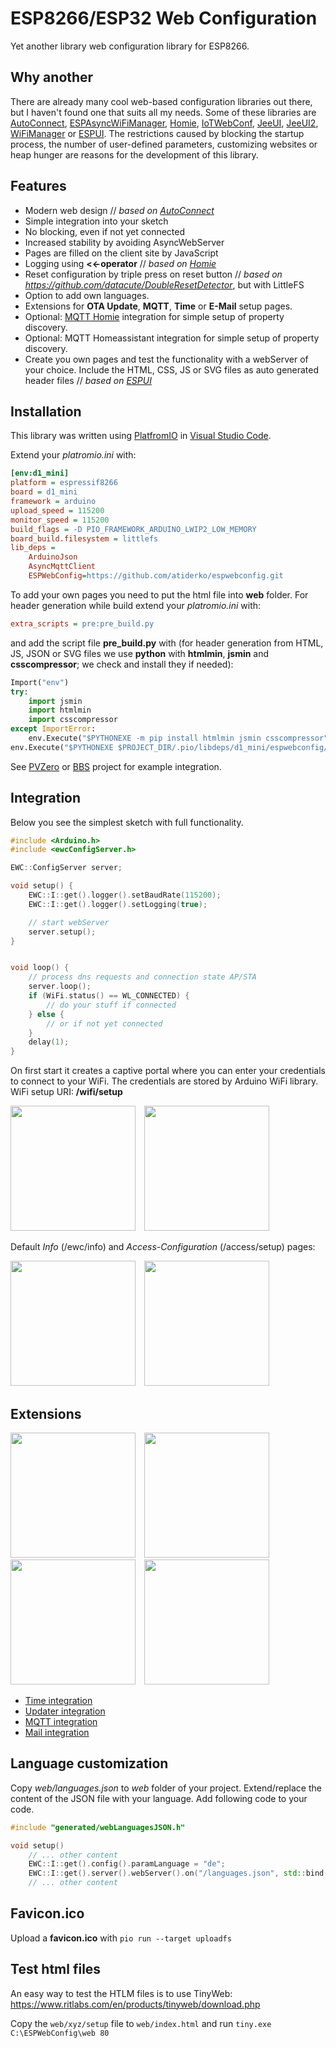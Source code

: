 # ESP8266/ESP32 Web Configuration

Yet another library web configuration library for ESP8266.

## Why another

There are already many cool web-based configuration libraries out there, but I haven't found one that suits all my needs. Some of these libraries are [AutoConnect](https://github.com/Hieromon/AutoConnect), [ESPAsyncWiFiManager](https://github.com/alanswx/ESPAsyncWiFiManager), [Homie](https://github.com/homieiot/homie-esp8266), [IoTWebConf](https://github.com/prampec/IotWebConf), [JeeUI](https://github.com/jeecrypt/JeeUIFramework), [JeeUI2](https://github.com/jeecrypt/JeeUI2), [WiFiManager](https://github.com/tzapu/WiFiManager) or [ESPUI](https://github.com/s00500/ESPUI). The restrictions caused by blocking the startup process, the number of user-defined parameters, customizing websites or heap hunger are reasons for the development of this library.

## Features

- Modern web design // _based on [AutoConnect](https://github.com/Hieromon/AutoConnect)_
- Simple integration into your sketch
- No blocking, even if not yet connected
- Increased stability by avoiding AsyncWebServer
- Pages are filled on the client site by JavaScript
- Logging using **<<-operator** // _based on [Homie](https://github.com/homieiot/homie-esp8266)_
- Reset configuration by triple press on reset button // _based on https://github.com/datacute/DoubleResetDetector_, but with LittleFS
- Option to add own languages.
- Extensions for **OTA Update**, **MQTT**, **Time** or **E-Mail** setup pages.
- Optional: [MQTT Homie](https://homieiot.github.io) integration for simple setup of property discovery.
- Optional: MQTT Homeassistant integration for simple setup of property discovery.
- Create you own pages and test the functionality with a webServer of your choice. Include the HTML, CSS, JS or SVG files as auto generated header files // _based on [ESPUI](https://github.com/s00500/ESPUI)_

## Installation

This library was written using [PlatfromIO](https://platformio.org/) in [Visual Studio Code](https://code.visualstudio.com/).

Extend your _platromio.ini_ with:

```ini
[env:d1_mini]
platform = espressif8266
board = d1_mini
framework = arduino
upload_speed = 115200
monitor_speed = 115200
build_flags = -D PIO_FRAMEWORK_ARDUINO_LWIP2_LOW_MEMORY
board_build.filesystem = littlefs
lib_deps =
    ArduinoJson
    AsyncMqttClient
    ESPWebConfig=https://github.com/atiderko/espwebconfig.git
```

To add your own pages you need to put the html file into **web** folder.
For header generation while build extend your _platromio.ini_ with:

```ini
extra_scripts = pre:pre_build.py
```

and add the script file **pre_build.py** with (for header generation from HTML, JS, JSON or SVG files we use **python** with **htmlmin**, **jsmin** and **csscompressor**; we check and install they if needed):

```python
Import("env")
try:
    import jsmin
    import htmlmin
    import csscompressor
except ImportError:
    env.Execute("$PYTHONEXE -m pip install htmlmin jsmin csscompressor")
env.Execute("$PYTHONEXE $PROJECT_DIR/.pio/libdeps/d1_mini/espwebconfig/scripts/generate_headers.py -p $PROJECT_DIR -n")
```

See [PVZero](https://github.com/JoTid/PVZero/tree/develop) or [BBS](https://github.com/atiderko/bbs) project for example integration.

## Integration

Below you see the simplest sketch with full functionality.

```cpp
#include <Arduino.h>
#include <ewcConfigServer.h>

EWC::ConfigServer server;

void setup() {
    EWC::I::get().logger().setBaudRate(115200);
    EWC::I::get().logger().setLogging(true);

    // start webServer
    server.setup();
}


void loop() {
    // process dns requests and connection state AP/STA
    server.loop();
    if (WiFi.status() == WL_CONNECTED) {
        // do your stuff if connected
    } else {
        // or if not yet connected
    }
    delay(1);
}
```

On first start it creates a captive portal where you can enter your credentials to connect to your WiFi. The credentials are stored by Arduino WiFi library. WiFi setup URI: **/wifi/setup**

<img src="docs/images/wifi_not_connected.png" width="200">&emsp;<img src="docs/images/wifi_connected.png" width="200">

Default _Info_ (/ewc/info) and _Access-Configuration_ (/access/setup) pages:

<img src="docs/images/info.png" width="200">&emsp;<img src="docs/images/access.png" width="200">

## Extensions

<img src="docs/images/time.png" width="200">&emsp;<img src="docs/images/updater.png" width="200">&emsp;<img src="docs/images/mqtt.png" width="200">&emsp;<img src="docs/images/mail.png" width="200">

- [Time integration](docs/time.md)
- [Updater integration](docs/updater.md)
- [MQTT integration](docs/mqtt.md)
- [Mail integration](docs/mail.md)

## Language customization

Copy _web/languages.json_ to _web_ folder of your project. Extend/replace the content of the JSON file with your language.
Add following code to your code.

```cpp
#include "generated/webLanguagesJSON.h"

void setup()
    // ... other content
    EWC::I::get().config().paramLanguage = "de";
    EWC::I::get().server().webServer().on("/languages.json", std::bind(&ConfigServer::sendContentG, &EWC::I::get().server(), ws, FPSTR(PROGMEM_CONFIG_APPLICATION_JSON), JSON_WEB_LANGUAGES_GZIP, sizeof(JSON_WEB_LANGUAGES_GZIP)));
    // ... other content
```

## Favicon.ico

Upload a **favicon.ico** with `pio run --target uploadfs`

## Test html files

An easy way to test the HTLM files is to use TinyWeb:
https://www.ritlabs.com/en/products/tinyweb/download.php

Copy the `web/xyz/setup` file to `web/index.html` and run `tiny.exe C:\ESPWebConfig\web 80`
